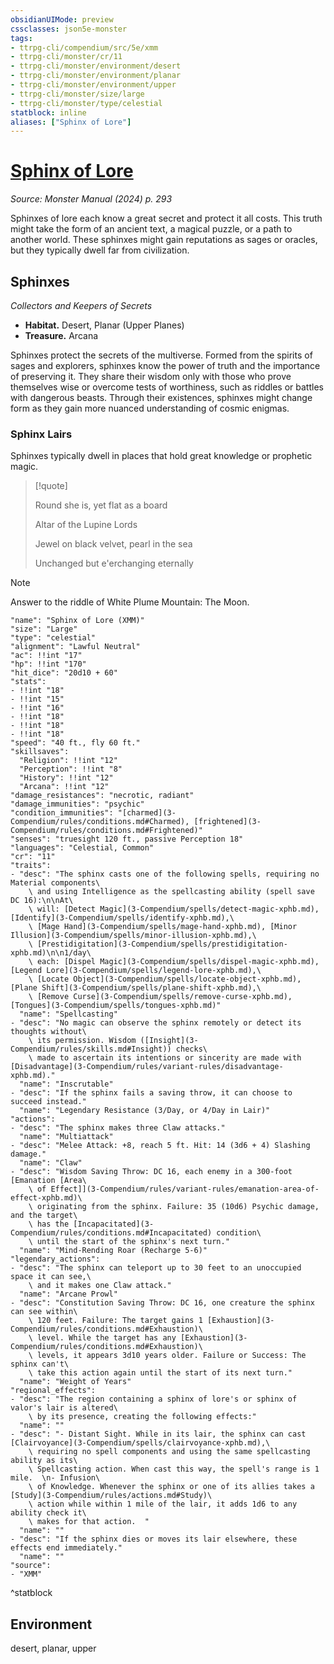 ```yaml
---
obsidianUIMode: preview
cssclasses: json5e-monster
tags:
- ttrpg-cli/compendium/src/5e/xmm
- ttrpg-cli/monster/cr/11
- ttrpg-cli/monster/environment/desert
- ttrpg-cli/monster/environment/planar
- ttrpg-cli/monster/environment/upper
- ttrpg-cli/monster/size/large
- ttrpg-cli/monster/type/celestial
statblock: inline
aliases: ["Sphinx of Lore"]
---
```

# [Sphinx of Lore](3-Compendium\bestiary\celestial/sphinx-of-lore-xmm.md)
*Source: Monster Manual (2024) p. 293*  

Sphinxes of lore each know a great secret and protect it all costs. This truth might take the form of an ancient text, a magical puzzle, or a path to another world. These sphinxes might gain reputations as sages or oracles, but they typically dwell far from civilization.

## Sphinxes

*Collectors and Keepers of Secrets*

- **Habitat.** Desert, Planar (Upper Planes)  
- **Treasure.** Arcana  

Sphinxes protect the secrets of the multiverse. Formed from the spirits of sages and explorers, sphinxes know the power of truth and the importance of preserving it. They share their wisdom only with those who prove themselves wise or overcome tests of worthiness, such as riddles or battles with dangerous beasts. Through their existences, sphinxes might change form as they gain more nuanced understanding of cosmic enigmas.

### Sphinx Lairs

Sphinxes typically dwell in places that hold great knowledge or prophetic magic.

> [!quote]  
> 
> Round she is, yet flat as a board
> 
> Altar of the Lupine Lords
> 
> Jewel on black velvet, pearl in the sea
> 
> Unchanged but e'erchanging eternally

> [!note]
> Answer to the riddle of White Plume Mountain: The Moon.

```statblock
"name": "Sphinx of Lore (XMM)"
"size": "Large"
"type": "celestial"
"alignment": "Lawful Neutral"
"ac": !!int "17"
"hp": !!int "170"
"hit_dice": "20d10 + 60"
"stats":
- !!int "18"
- !!int "15"
- !!int "16"
- !!int "18"
- !!int "18"
- !!int "18"
"speed": "40 ft., fly 60 ft."
"skillsaves":
  "Religion": !!int "12"
  "Perception": !!int "8"
  "History": !!int "12"
  "Arcana": !!int "12"
"damage_resistances": "necrotic, radiant"
"damage_immunities": "psychic"
"condition_immunities": "[charmed](3-Compendium/rules/conditions.md#Charmed), [frightened](3-Compendium/rules/conditions.md#Frightened)"
"senses": "truesight 120 ft., passive Perception 18"
"languages": "Celestial, Common"
"cr": "11"
"traits":
- "desc": "The sphinx casts one of the following spells, requiring no Material components\
    \ and using Intelligence as the spellcasting ability (spell save DC 16):\n\nAt\
    \ will: [Detect Magic](3-Compendium/spells/detect-magic-xphb.md), [Identify](3-Compendium/spells/identify-xphb.md),\
    \ [Mage Hand](3-Compendium/spells/mage-hand-xphb.md), [Minor Illusion](3-Compendium/spells/minor-illusion-xphb.md),\
    \ [Prestidigitation](3-Compendium/spells/prestidigitation-xphb.md)\n\n1/day\
    \ each: [Dispel Magic](3-Compendium/spells/dispel-magic-xphb.md), [Legend Lore](3-Compendium/spells/legend-lore-xphb.md),\
    \ [Locate Object](3-Compendium/spells/locate-object-xphb.md), [Plane Shift](3-Compendium/spells/plane-shift-xphb.md),\
    \ [Remove Curse](3-Compendium/spells/remove-curse-xphb.md), [Tongues](3-Compendium/spells/tongues-xphb.md)"
  "name": "Spellcasting"
- "desc": "No magic can observe the sphinx remotely or detect its thoughts without\
    \ its permission. Wisdom ([Insight](3-Compendium/rules/skills.md#Insight)) checks\
    \ made to ascertain its intentions or sincerity are made with [Disadvantage](3-Compendium/rules/variant-rules/disadvantage-xphb.md)."
  "name": "Inscrutable"
- "desc": "If the sphinx fails a saving throw, it can choose to succeed instead."
  "name": "Legendary Resistance (3/Day, or 4/Day in Lair)"
"actions":
- "desc": "The sphinx makes three Claw attacks."
  "name": "Multiattack"
- "desc": "Melee Attack: +8, reach 5 ft. Hit: 14 (3d6 + 4) Slashing damage."
  "name": "Claw"
- "desc": "Wisdom Saving Throw: DC 16, each enemy in a 300-foot [Emanation [Area\
    \ of Effect]](3-Compendium/rules/variant-rules/emanation-area-of-effect-xphb.md)\
    \ originating from the sphinx. Failure: 35 (10d6) Psychic damage, and the target\
    \ has the [Incapacitated](3-Compendium/rules/conditions.md#Incapacitated) condition\
    \ until the start of the sphinx's next turn."
  "name": "Mind-Rending Roar (Recharge 5-6)"
"legendary_actions":
- "desc": "The sphinx can teleport up to 30 feet to an unoccupied space it can see,\
    \ and it makes one Claw attack."
  "name": "Arcane Prowl"
- "desc": "Constitution Saving Throw: DC 16, one creature the sphinx can see within\
    \ 120 feet. Failure: The target gains 1 [Exhaustion](3-Compendium/rules/conditions.md#Exhaustion)\
    \ level. While the target has any [Exhaustion](3-Compendium/rules/conditions.md#Exhaustion)\
    \ levels, it appears 3d10 years older. Failure or Success: The sphinx can't\
    \ take this action again until the start of its next turn."
  "name": "Weight of Years"
"regional_effects":
- "desc": "The region containing a sphinx of lore's or sphinx of valor's lair is altered\
    \ by its presence, creating the following effects:"
  "name": ""
- "desc": "- Distant Sight. While in its lair, the sphinx can cast [Clairvoyance](3-Compendium/spells/clairvoyance-xphb.md),\
    \ requiring no spell components and using the same spellcasting ability as its\
    \ Spellcasting action. When cast this way, the spell's range is 1 mile.  \n- Infusion\
    \ of Knowledge. Whenever the sphinx or one of its allies takes a [Study](3-Compendium/rules/actions.md#Study)\
    \ action while within 1 mile of the lair, it adds 1d6 to any ability check it\
    \ makes for that action.  "
  "name": ""
- "desc": "If the sphinx dies or moves its lair elsewhere, these effects end immediately."
  "name": ""
"source":
- "XMM"
```
^statblock

## Environment

desert, planar, upper